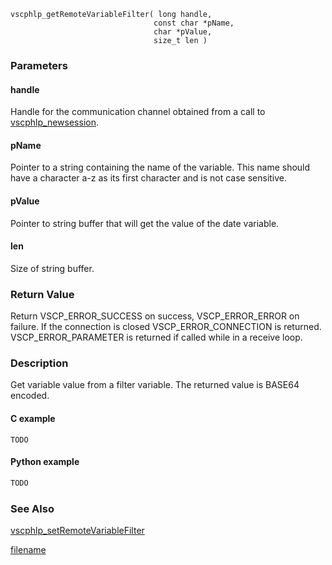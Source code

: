 

```clike
vscphlp_getRemoteVariableFilter( long handle, 
                                const char *pName, 
                                char *pValue, 
                                size_t len ) 
```

### Parameters

#### handle
Handle for the communication channel obtained from a call to [vscphlp_newsession](vscphlp_newsession.md).

#### pName
Pointer to a string containing the name of the variable. This name should have a character a-z as its first character and is not case sensitive.

#### pValue
Pointer to string buffer that will get the value of the date variable.

#### len
Size of string buffer.

### Return Value
Return VSCP_ERROR_SUCCESS on success, VSCP_ERROR_ERROR on failure. If the connection is closed VSCP_ERROR_CONNECTION is returned. VSCP_ERROR_PARAMETER is returned if called while in a receive loop. 

### Description
Get variable value from a filter variable. The returned value is BASE64 encoded. 

#### C example

```clike
TODO
```

#### Python example

```python
TODO
```

### See Also
[vscphlp_setRemoteVariableFilter](vscphlp_setremotevariablefilter.md)



[filename](./bottom_copyright.md ':include')